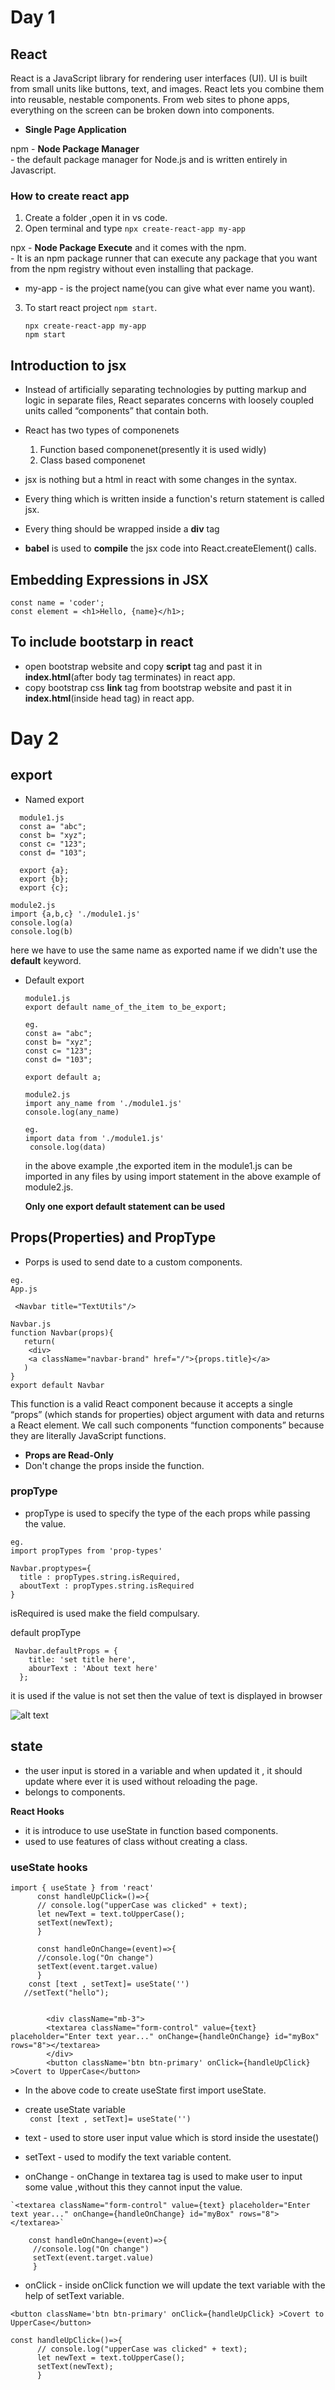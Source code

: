 # Day  1

## React 

React is a JavaScript library for rendering user interfaces (UI). UI is built from small units like buttons, text, and images. React lets you combine them into reusable, nestable components. From web sites to phone apps, everything on the screen can be broken down into components.

- **Single Page Application**

npm - **Node Package Manager**  
    - the default package manager for Node.js and is written entirely in Javascript.

### How to create react app

1. Create a folder ,open it in vs code.
2.  Open terminal and type
   `npx create-react-app my-app`

   npx - **Node Package Execute** and it comes with the npm.  
       -  It is an npm package runner that can execute any package that you want from the npm registry without even installing that package.

- my-app - is the project name(you can give what ever name you want).

3. To start react project `npm start`.
   

   ```
   npx create-react-app my-app
   npm start
   ```

## Introduction to jsx 

- Instead of artificially separating technologies by putting markup and logic in separate files, React separates concerns with loosely coupled units called “components” that contain both.
- React has two types of componenets
  1. Function based componenet(presently it is used widly)
  2. Class based componenet

- jsx is nothing but a html in react with some changes in the syntax.
- Every thing which is written inside a function's return statement is called jsx.
- Every thing should be wrapped inside a **div** tag
- **babel** is used to **compile** the jsx code into React.createElement() calls.

## Embedding Expressions in JSX

```
const name = 'coder';
const element = <h1>Hello, {name}</h1>;
```

## To include bootstarp in react

- open bootstrap website and copy **script** tag and past it in **index.html**(after body tag terminates) in react app.
- copy  bootstrap css **link** tag from bootstrap website and past it in **index.html**(inside head tag) in react app.

# Day 2

## export

- Named export

```
  module1.js
  const a= "abc";
  const b= "xyz";
  const c= "123";
  const d= "103";

  export {a};
  export {b};
  export {c};
  ```

  ```
  module2.js
  import {a,b,c} './module1.js'
  console.log(a)
  console.log(b)
  ```
  here we have to use the same name as exported name if we didn't use the **default** keyword. 



- Default export
  
  ```
  module1.js
  export default name_of_the_item to_be_export;

  eg.
  const a= "abc";
  const b= "xyz";
  const c= "123";
  const d= "103";

  export default a;
  
  ```
  ```
  module2.js
  import any_name from './module1.js'
  console.log(any_name)

  eg.
  import data from './module1.js'
   console.log(data)
  
  ```
  in the above example ,the exported item in the module1.js can be imported in any files  by using import statement in the above example of module2.js.  

  **Only one export default statement can be used** 

## Props(Properties) and PropType

- Porps is used to send date to a custom components.

```
eg.
App.js

 <Navbar title="TextUtils"/>

```
```
Navbar.js
function Navbar(props){
   return(
    <div>
    <a className="navbar-brand" href="/">{props.title}</a>
   )
}
export default Navbar
```
This function is a valid React component because it accepts a single “props” (which stands for properties) object argument with data and returns a React element. We call such components “function components” because they are literally JavaScript functions.

- **Props are Read-Only**
- Don't change the props inside the function.

### propType

- propType is used to specify the type of the each props while passing the value.
  
```
eg.
import propTypes from 'prop-types'

Navbar.proptypes={
  title : propTypes.string.isRequired,
  aboutText : propTypes.string.isRequired
}
```
isRequired is used make the field compulsary.



default propType
```
 Navbar.defaultProps = {
    title: 'set title here',
    abourText : 'About text here'
  };
```
it is used if the value is not set then the value of text is displayed in browser

![alt text](./defaultpropsType.png)

## state

- the user input is stored in a variable and when updated it , it should update where ever it is used without reloading the page.
- belongs to components.

**React Hooks** 
- it is introduce to use useState in function based components.
- used to use features of class without creating a class.


### useState hooks
```
import { useState } from 'react'
      const handleUpClick=()=>{
      // console.log("upperCase was clicked" + text);
      let newText = text.toUpperCase();
      setText(newText);
      }
    
      const handleOnChange=(event)=>{
      //console.log("On change")
      setText(event.target.value)
      }
    const [text , setText]= useState('')
   //setText("hello");


        <div className="mb-3">
        <textarea className="form-control" value={text} placeholder="Enter text year..." onChange={handleOnChange} id="myBox" rows="8"></textarea>
        </div>
        <button className='btn btn-primary' onClick={handleUpClick} >Covert to UpperCase</button>

```
- In the above code to create useState first import useState.
- create useState variable  
  ` const [text , setText]= useState('')`
- text - used to store user input value which is stord inside the usestate()
- setText - used to modify the text variable content.
  
- onChange - onChange in textarea tag is used to make user to input some value ,without this they cannot input the value. 
  
 ```
 `<textarea className="form-control" value={text} placeholder="Enter text year..." onChange={handleOnChange} id="myBox" rows="8"></textarea>`

     const handleOnChange=(event)=>{
      //console.log("On change")
      setText(event.target.value)
      }
  ```

- onClick - inside onClick function we will update the text variable with the help of setText variable.
  
```
<button className='btn btn-primary' onClick={handleUpClick} >Covert to UpperCase</button>

const handleUpClick=()=>{
      // console.log("upperCase was clicked" + text);
      let newText = text.toUpperCase();
      setText(newText);
      }
```